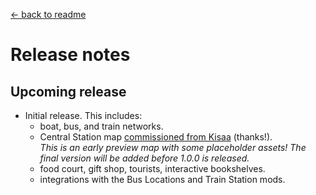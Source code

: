 ﻿[← back to readme](README.md)

# Release notes
## Upcoming release
- Initial release. This includes:
  - boat, bus, and train networks.
  - Central Station map [commissioned from Kisaa](https://next.nexusmods.com/profile/crystalinerose) (thanks!).  
    _This is an early preview map with some placeholder assets! The final version will be added before 1.0.0 is released._
  - food court, gift shop, tourists, interactive bookshelves.
  - integrations with the Bus Locations and Train Station mods.
